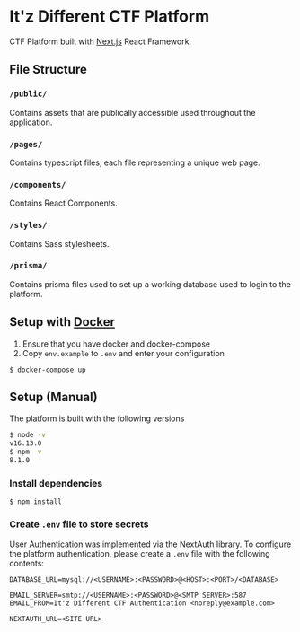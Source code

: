 # It'z Different CTF Platform 

CTF Platform built with [Next.js](https://nextjs.org/) React Framework. 

## File Structure

### `/public/`

Contains assets that are publically accessible used throughout the application.

### `/pages/`

Contains typescript files, each file representing a unique web page. 

### `/components/`

Contains React Components.

### `/styles/`

Contains Sass stylesheets. 


### `/prisma/`

Contains prisma files used to set up a working database used to login to the platform. 

## Setup with [Docker](https://www.docker.com/) 

1) Ensure that you have docker and docker-compose
2) Copy `env.example` to `.env` and enter your configuration
``` 
$ docker-compose up

```

## Setup (Manual)

The platform is built with the following versions

```bash
$ node -v
v16.13.0
$ npm -v
8.1.0
```

### Install dependencies

``` 
$ npm install
```

### Create `.env` file to store secrets

User Authentication was implemented via the NextAuth library. To configure the platform authentication, please create a `.env` file with the following contents:

```
DATABASE_URL=mysql://<USERNAME>:<PASSWORD>@<HOST>:<PORT>/<DATABASE>

EMAIL_SERVER=smtp://<USERNAME>:<PASSWORD>@<SMTP SERVER>:587
EMAIL_FROM=It'z Different CTF Authentication <noreply@example.com>

NEXTAUTH_URL=<SITE URL>
```
